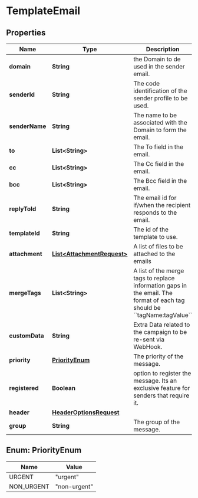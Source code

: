 # TemplateEmail

## Properties
Name | Type | Description | Notes
------------ | ------------- | ------------- | -------------
**domain** | **String** | the Domain to de used in the sender email. |  [optional]
**senderId** | **String** | The code identification of the sender profile to be used. | 
**senderName** | **String** | The name to be associated with the Domain to form the email. |  [optional]
**to** | **List&lt;String&gt;** | The To field in the email. | 
**cc** | **List&lt;String&gt;** | The Cc field in the email. |  [optional]
**bcc** | **List&lt;String&gt;** | The Bcc field in the email. |  [optional]
**replyToId** | **String** | The email id for if/when the recipient responds to the email. |  [optional]
**templateId** | **String** | The id of the template to use. | 
**attachment** | [**List&lt;AttachmentRequest&gt;**](AttachmentRequest.md) | A list of files to be attached to the emails |  [optional]
**mergeTags** | **List&lt;String&gt;** | A list of the merge tags to replace information gaps in the email. The format of each tag should be &#x60;&#x60;tagName:tagValue&#x60;&#x60; |  [optional]
**customData** | **String** | Extra Data related to the campaign to be re-sent via WebHook. |  [optional]
**priority** | [**PriorityEnum**](#PriorityEnum) | The priority of the message. |  [optional]
**registered** | **Boolean** | option to register the message. Its an exclusive feature for senders that require it. |  [optional]
**header** | [**HeaderOptionsRequest**](HeaderOptionsRequest.md) |  |  [optional]
**group** | **String** | The group of the message. |  [optional]

<a name="PriorityEnum"></a>
## Enum: PriorityEnum
Name | Value
---- | -----
URGENT | &quot;urgent&quot;
NON_URGENT | &quot;non-urgent&quot;
